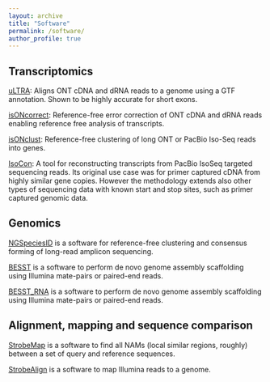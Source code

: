 ```yaml
---
layout: archive
title: "Software"
permalink: /software/
author_profile: true
---
```


<h2>Transcriptomics</h2>

[uLTRA](https://github.com/ksahlin/ultra): Aligns ONT cDNA and dRNA reads to a genome using a GTF annotation. Shown to be highly accurate for short exons.

[isONcorrect](https://github.com/ksahlin/isONcorrect): Reference-free error correction of ONT cDNA and dRNA reads enabling reference free analysis of transcripts.

[isONclust](https://github.com/ksahlin/isONclust): Reference-free clustering of long ONT or PacBio Iso-Seq reads into genes.

[IsoCon](https://github.com/ksahlin/IsoCon): A tool for reconstructing transcripts from PacBio IsoSeq targeted sequencing reads. Its original use case was for primer captured cDNA from highly similar gene copies. However the methodology extends also other types of sequencing data with known start and stop sites, such as primer captured genomic data.


<h2>Genomics</h2>

[NGSpeciesID](https://github.com/ksahlin/NGSpeciesID) is a software for reference-free clustering and consensus forming of long-read amplicon sequencing.

[BESST](https://github.com/ksahlin/BESST) is a software to perform de novo genome assembly scaffolding using Illumina mate-pairs or paired-end reads.

[BESST_RNA](https://github.com/ksahlin/BESST_RNA) is a software to perform de novo genome assembly scaffolding using Illumina mate-pairs or paired-end reads.


<h2>Alignment, mapping and sequence comparison</h2>

[StrobeMap](https://github.com/ksahlin/strobemers) is a software to find all NAMs (local similar regions, roughly) between a set of query and reference sequences. 

[StrobeAlign](https://github.com/ksahlin/StrobeAlign) is a software to map Illumina reads to a genome.